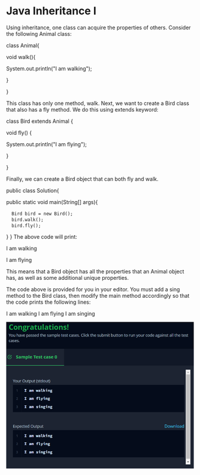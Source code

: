 # Java Inheritance I


Using inheritance, one class can acquire the properties of others. Consider the following Animal class:

class Animal{

void walk(){

System.out.println("I am walking");

}

}

This class has only one method, walk. Next, we want to create a Bird class that also has a fly method. We do this using extends keyword:

class Bird extends Animal {

void fly() {

System.out.println("I am flying");

}

}

Finally, we can create a Bird object that can both fly and walk.

public class Solution{

public static void main(String[] args){

      Bird bird = new Bird();
      bird.walk();
      bird.fly();
}
}
The above code will print:

I am walking

I am flying

This means that a Bird object has all the properties that an Animal object has, as well as some additional unique properties.

The code above is provided for you in your editor. You must add a sing method to the Bird class, then modify the main method accordingly so that the code prints the following lines:

I am walking
I am flying
I am singing

![img.png](img.png)